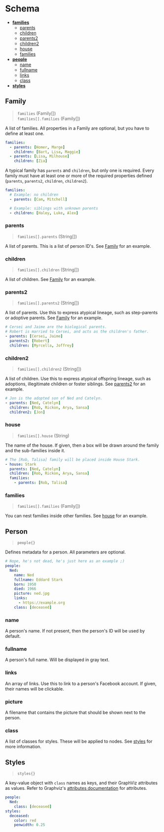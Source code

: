 # Schema

- **[families](#family)**
  - [parents](#parents)
  - [children](#children)
  - [parents2](#parents2)
  - [children2](#children2)
  - [house](#house)
  - [families](#families)
- **[people](#person)**
  - [name](#name)
  - [fullname](#fullname)
  - [links](#links)
  - [class](#class)
- **[styles](#styles)**

## Family

> `families` (Family[])<br>
> `families[].families` (Family[])

A list of families. All properties in a Family are optional, but you have to define at least one.

```yaml
families:
  - parents: [Homer, Marge]
    children: [Bart, Lisa, Maggie]
  - parents: [Lisa, Milhouse]
    children: [Zia]
```

A typical family has `parents` and `children`, but only one is required. Every family must have at least one or more of the required properties defined (`parents`, `parents2`, `children`, `children2`).

```yaml
families:
  # Example: no children
  - parents: [Cam, Mitchell]

  # Example: siblings with unknown parents
  - children: [Haley, Luke, Alex]
```

### parents

> `families[].parents` (String[])

A list of parents. This is a list of person ID's. See [Family](#family) for an example.

### children

> `families[].children` (String[])

A list of children. See [Family](#family) for an example.

### parents2

> `families[].parents2` (String[])

A list of parents. Use this to express atypical lineage, such as step-parents or adoptive parents. See [Family](#family) for an example.

```yaml
# Cersei and Jaime are the biological parents.
# Robert is married to Cersei, and acts as the children's father.
- parents: [Cersei, Jaime]
  parents2: [Robert]
  children: [Myrcella, Joffrey]
```

### children2

> `families[].children2` (String[])

A list of children. Use this to express atypical offspring lineage, such as adoptions, illegitimate children or foster siblings. See [parents2](#parents2) for an example.


```yaml
# Jon is the adopted son of Ned and Catelyn.
- parents: [Ned, Catelyn]
  children: [Rob, Rickon, Arya, Sansa]
  children2: [Jon]
```

### house

> `families[].house` (String)

The name of the house. If given, then a box will be drawn around the family and the sub-families inside it.

```yaml
# The [Rob, Talisa] family will be placed inside House Stark.
- house: Stark
  parents: [Ned, Catelyn]
  children: [Rob, Rickon, Arya, Sansa]
  families:
    - parents: [Rob, Talisa]
```

### families

> `families[].families` (Family[])

You can nest families inside other families. See [house](#house) for an example.

## Person

> `people{}`

Defines metadata for a person. All parameters are optional.

```yaml
# Nope, he's not dead, he's just here as an example ;)
people:
  Ned:
    name: Ned
    fullname: Eddard Stark
    born: 1950
    died: 1966
    picture: ned.jpg
    links: 
      - https://example.org
    class: [deceased]
```

### name

A person's name. If not present, then the person's ID will be used by default.

### fullname

A person's full name. Will be displayed in gray text.

### links

An array of links. Use this to link to a person's Facebook account. If given, their names will be clickable.

### picture

A filename that contains the picture that should be shown next to the person.

### class

A list of classes for styles. These will be applied to nodes. See [styles](#styles) for more information.

## Styles

> `styles{}`

A key-value object with `class` names as keys, and their GraphViz attributes as values. Refer to Graphviz's [attributes documentation](http://graphviz.org/doc/info/attrs.html) for attributes.

```yml
people:
  Ned:
    class: [deceased]
styles:
  deceased:
    color: red
    penwidth: 0.25
```
